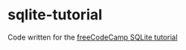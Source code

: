 # sqlite-tutorial

Code written for the [freeCodeCamp SQLite tutorial](https://youtu.be/byHcYRpMgI4)
